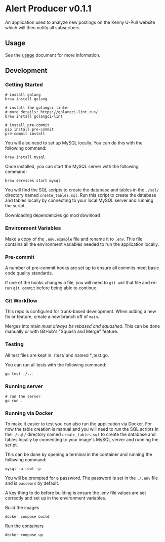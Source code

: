 # Alert Producer v0.1.1

An application used to analyze new postings on the Kenny U-Pull website which will then notify all subscribers.

## Usage

See the [usage](./docs/usage.md) document for more information.

## Development

### Getting Started

    # install golang
    brew install golang

    # install the golangci linter
    # more details: https://golangci-lint.run/
    brew install golangci-lint

    # install pre-commit
    pip install pre-commit
    pre-commit install

You will also need to set up MySQL locally. You can do this with the following command:

    brew install mysql

Once installed, you can start the MySQL server with the following command:

    brew services start mysql

You will find the SQL scripts to create the database and tables in the `./sql/` directory named `create_tables.sql`. Run this script to create the database and tables locally by connecting to your local MySQL server and running the script.

Downloading dependencies
    go mod download

### Environment Variables
Make a copy of the `.env.example` file and rename it to `.env`. This file contains all the environment variables needed to run the application locally.

### Pre-commit

A number of pre-commit hooks are set up to ensure all commits meet basic code quality standards.

If one of the hooks changes a file, you will need to `git add` that file and re-run `git commit` before being able to continue.


### Git Workflow

This repo is configured for trunk-based development. When adding a new fix or feature, create a new branch off of `main`.

Merges into main *must always be rebased and squashed*. This can be done manually or with GitHub's "Squash and Merge" feature.

### Testing

All test files are kept in ./test/ and named *_test.go.

You can run all tests with the following command:

    go test ./...

### Running server

    # run the server
    go run .

### Running via Docker

To make it easier to test you can also run the application via Docker. For now the table creation is manual and you will need to run the SQL scripts in the `./sql/` directory named `create_tables.sql` to create the database and tables locally by connecting to your image's MySQL server and running the script.

This can be done by opening a terminal in the container and running the following command:

    mysql -u root -p

You will be prompted for a password. The password is set in the `./.env` file and is `password` by default.

A key thing to do before building is ensure the .env file values are set correctly and set up in the environment variables.

Build the images

    docker compose build

Run the containers

    docker compose up
